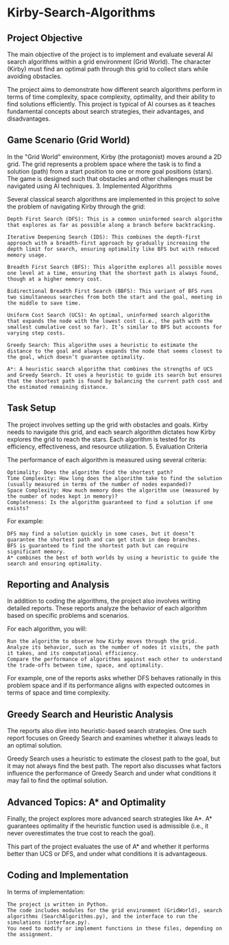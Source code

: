 # Kirby-Search-Algorithms

## Project Objective

The main objective of the project is to implement and evaluate several AI search algorithms within a grid environment (Grid World). The character (Kirby) must find an optimal path through this grid to collect stars while avoiding obstacles.

The project aims to demonstrate how different search algorithms perform in terms of time complexity, space complexity, optimality, and their ability to find solutions efficiently. This project is typical of AI courses as it teaches fundamental concepts about search strategies, their advantages, and disadvantages.

## Game Scenario (Grid World)

In the "Grid World" environment, Kirby (the protagonist) moves around a 2D grid. The grid represents a problem space where the task is to find a solution (path) from a start position to one or more goal positions (stars). The game is designed such that obstacles and other challenges must be navigated using AI techniques.
3. Implemented Algorithms

Several classical search algorithms are implemented in this project to solve the problem of navigating Kirby through the grid:

    Depth First Search (DFS): This is a common uninformed search algorithm that explores as far as possible along a branch before backtracking.

    Iterative Deepening Search (IDS): This combines the depth-first approach with a breadth-first approach by gradually increasing the depth limit for search, ensuring optimality like BFS but with reduced memory usage.

    Breadth First Search (BFS): This algorithm explores all possible moves one level at a time, ensuring that the shortest path is always found, though at a higher memory cost.

    Bidirectional Breadth First Search (BBFS): This variant of BFS runs two simultaneous searches from both the start and the goal, meeting in the middle to save time.

    Uniform Cost Search (UCS): An optimal, uninformed search algorithm that expands the node with the lowest cost (i.e., the path with the smallest cumulative cost so far). It’s similar to BFS but accounts for varying step costs.

    Greedy Search: This algorithm uses a heuristic to estimate the distance to the goal and always expands the node that seems closest to the goal, which doesn’t guarantee optimality.

    A*: A heuristic search algorithm that combines the strengths of UCS and Greedy Search. It uses a heuristic to guide its search but ensures that the shortest path is found by balancing the current path cost and the estimated remaining distance.

## Task Setup

The project involves setting up the grid with obstacles and goals. Kirby needs to navigate this grid, and each search algorithm dictates how Kirby explores the grid to reach the stars. Each algorithm is tested for its efficiency, effectiveness, and resource utilization.
5. Evaluation Criteria

The performance of each algorithm is measured using several criteria:

    Optimality: Does the algorithm find the shortest path?
    Time Complexity: How long does the algorithm take to find the solution (usually measured in terms of the number of nodes expanded)?
    Space Complexity: How much memory does the algorithm use (measured by the number of nodes kept in memory)?
    Completeness: Is the algorithm guaranteed to find a solution if one exists?

For example:

    DFS may find a solution quickly in some cases, but it doesn’t guarantee the shortest path and can get stuck in deep branches.
    BFS is guaranteed to find the shortest path but can require significant memory.
    A* combines the best of both worlds by using a heuristic to guide the search and ensuring optimality.

## Reporting and Analysis

In addition to coding the algorithms, the project also involves writing detailed reports. These reports analyze the behavior of each algorithm based on specific problems and scenarios.

For each algorithm, you will:

    Run the algorithm to observe how Kirby moves through the grid.
    Analyze its behavior, such as the number of nodes it visits, the path it takes, and its computational efficiency.
    Compare the performance of algorithms against each other to understand the trade-offs between time, space, and optimality.

For example, one of the reports asks whether DFS behaves rationally in this problem space and if its performance aligns with expected outcomes in terms of space and time complexity.

## Greedy Search and Heuristic Analysis

The reports also dive into heuristic-based search strategies. One such report focuses on Greedy Search and examines whether it always leads to an optimal solution.

Greedy Search uses a heuristic to estimate the closest path to the goal, but it may not always find the best path. The report also discusses what factors influence the performance of Greedy Search and under what conditions it may fail to find the optimal solution.
## Advanced Topics: A* and Optimality

Finally, the project explores more advanced search strategies like A*. A* guarantees optimality if the heuristic function used is admissible (i.e., it never overestimates the true cost to reach the goal).

This part of the project evaluates the use of A* and whether it performs better than UCS or DFS, and under what conditions it is advantageous.
## Coding and Implementation

In terms of implementation:

    The project is written in Python.
    The code includes modules for the grid environment (GridWorld), search algorithms (SearchAlgorithms.py), and the interface to run the simulations (interface.py).
    You need to modify or implement functions in these files, depending on the assignment.
